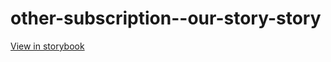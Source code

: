 # other-subscription--our-story-story

[View in storybook](https://raw.githack.com/Independent-Digital-News-and-Media-Ltd/indy-pwamp-sb/PR-1957-sb/index.html?path=/story/other-subscription--our-story-story)